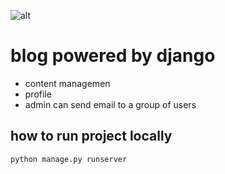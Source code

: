 ![alt](https://lh6.googleusercontent.com/rU8dZ0x67y63AeujFhM79UG_I3ZagEqTmDffagrUVuBI5eXPHtW2Z7zP1KU1MLKtl0wU5eNS_QHU-9v3GUJgxlKYeAR1yKADY8xCj7xMrpL8z9Rr2Zde9_OGsmXTigvBr7DEWggV)

# blog powered by django

- content managemen
- profile
- admin can send email to a group of users

## how to run project locally

`python manage.py runserver`
